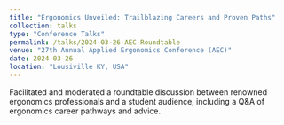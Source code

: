 ```yaml
---
title: "Ergonomics Unveiled: Trailblazing Careers and Proven Paths"
collection: talks
type: "Conference Talks"
permalink: /talks/2024-03-26-AEC-Roundtable
venue: "27th Annual Applied Ergonomics Conference (AEC)"
date: 2024-03-26
location: "Lousiville KY, USA"
---
```


Facilitated and moderated a roundtable discussion between renowned ergonomics professionals and a student audience, including a Q&A of ergonomics career pathways and advice.
